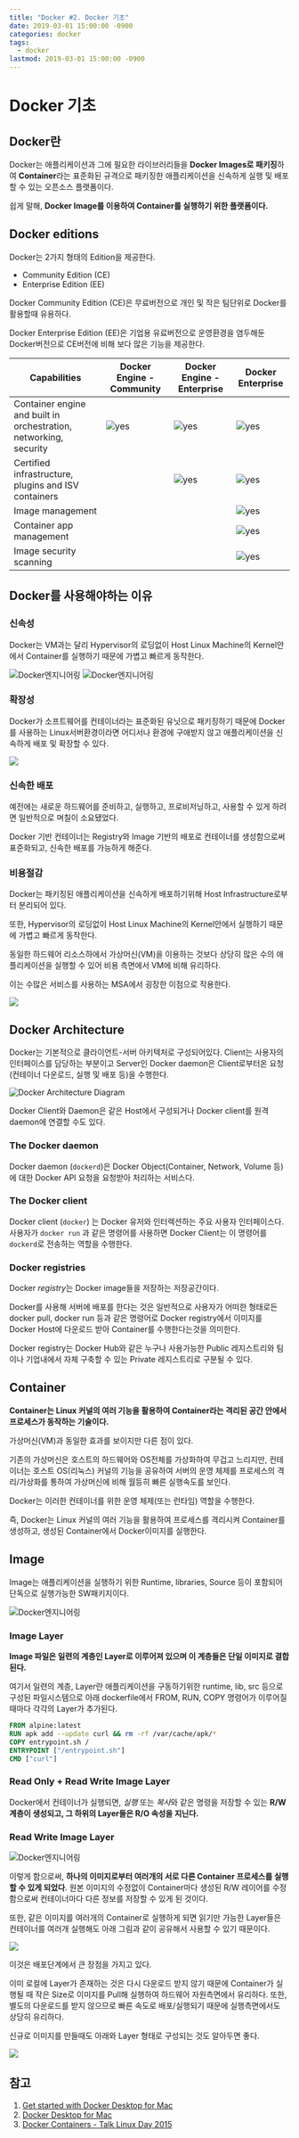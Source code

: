 ```yaml
---
title: "Docker #2. Docker 기초"
date: 2019-03-01 15:00:00 -0900
categories: docker
tags: 
  - docker
lastmod: 2019-03-01 15:00:00 -0900
---
```


# Docker 기초

## Docker란

Docker는 애플리케이션과 그에 필요한 라이브러리들을 **Docker Images로 패키징**하여 **Container**라는 표준화된 규격으로 패키징한 애플리케이션을 신속하게 실행 및 배포할 수 있는 오픈소스 플랫폼이다.

쉽게 말해, **Docker Image를 이용하여 Container를 실행하기 위한 플랫폼이다.**

## Docker editions

Docker는 2가지 형태의 Edition을 제공한다.

- Community Edition (CE)
- Enterprise Edition (EE)

Docker Community Edition (CE)은 무료버전으로 개인 및 작은 팀단위로 Docker를 활용할때 유용하다.

Docker Enterprise Edition (EE)은 기업용 유료버전으로 운영환경을 염두해둔 Docker버전으로 CE버전에 비해 보다 많은 기능을 제공한다.

| Capabilities                                                 | Docker Engine - Community                                    | Docker Engine - Enterprise                                   | Docker Enterprise                                            |
| ------------------------------------------------------------ | ------------------------------------------------------------ | ------------------------------------------------------------ | ------------------------------------------------------------ |
| Container engine and built in orchestration, networking, security | ![yes](https://docs.docker.com/install/images/green-check.svg) | ![yes](https://docs.docker.com/install/images/green-check.svg) | ![yes](https://docs.docker.com/install/images/green-check.svg) |
| Certified infrastructure, plugins and ISV containers         |                                                              | ![yes](https://docs.docker.com/install/images/green-check.svg) | ![yes](https://docs.docker.com/install/images/green-check.svg) |
| Image management                                             |                                                              |                                                              | ![yes](https://docs.docker.com/install/images/green-check.svg) |
| Container app management                                     |                                                              |                                                              | ![yes](https://docs.docker.com/install/images/green-check.svg) |
| Image security scanning                                      |                                                              |                                                              | ![yes](https://docs.docker.com/install/images/green-check.svg) |

## Docker를 사용해야하는 이유

### 신속성

Docker는 VM과는 달리 Hypervisor의 로딩없이 Host Linux Machine의 Kernel안에서 Container를 실행하기 때문에 가볍고 빠르게 동작한다.

![Docker엔지니어링](https://docs.docker.com/images/VM%402x.png "VM") ![Docker엔지니어링](https://docs.docker.com/images/Container%402x.png "Docker")

### 확장성

Docker가 소프트웨어를 컨테이너라는 표준화된 유닛으로 패키징하기 때문에 Docker를 사용하는 Linux서버환경이라면 어디서나 환경에 구애받지 않고 애플리케이션을 신속하게 배포 및 확장할 수 있다.

![](https://image.slidesharecdn.com/dockercontainerslinuxday2015-160620093427/95/docker-containers-talk-linux-day-2015-9-638.jpg?cb=1466415275)

### 신속한 배포

예전에는 새로운 하드웨어를 준비하고, 실행하고, 프로비저닝하고, 사용할 수 있게 하려면 일반적으로 며칠이 소요됐었다.

Docker 기반 컨테이너는 Registry와 Image 기반의 배포로 컨테이너를 생성함으로써 표준화되고, 신속한 배포를 가능하게 해준다.

### 비용절감

Docker는 패키징된 애플리케이션을 신속하게 배포하기위해 Host Infrastructure로부터 분리되어 있다.

또한, Hypervisor의 로딩없이 Host Linux Machine의 Kernel안에서 실행하기 때문에 가볍고 빠르게 동작한다.

동일한 하드웨어 리소스하에서 가상머신(VM)을 이용하는 것보다 상당히 많은 수의 애플리케이션을 실행할 수 있어 비용 측면에서 VM에 비해 유리하다.

이는 수많은 서비스를 사용하는 MSA에서 굉장한 이점으로 작용한다.

![](https://image.slidesharecdn.com/dockercontainerslinuxday2015-160620093427/95/docker-containers-talk-linux-day-2015-13-638.jpg?cb=1466415275)

## Docker Architecture

Docker는 기본적으로 클라이언트-서버 아키텍처로 구성되어있다. Client는 사용자의 인터페이스를 담당하는 부분이고 Server인 Docker daemon은 Client로부터온 요청(컨테이너 다운로드, 실행 및 배포 등)을 수행한다.

![Docker Architecture Diagram](https://docs.docker.com/engine/images/architecture.svg)

Docker Client와 Daemon은 같은 Host에서 구성되거나 Docker client를 원격 daemon에 연결할 수도 있다.

### The Docker daemon

Docker daemon (`dockerd`)은 Docker Object(Container, Network, Volume 등)에 대한 Docker API 요청을 요청받아 처리하는 서비스다.

### The Docker client

Docker client (`docker`) 는 Docker 유저와 인터렉션하는 주요 사용자 인터페이스다. 사용자가 `docker run` 과 같은 명령어를 사용하면 Docker Client는 이 명령어를 `dockerd`로 전송하는 역할을 수행한다.

### Docker registries

Docker *registry*는 Docker image들을 저장하는 저장공간이다.

Docker를 사용해 서버에 배포를 한다는 것은 일반적으로 사용자가 어떠한 형태로든 docker pull, docker run 등과 같은 명령어로 Docker registry에서 이미지를 Docker Host에 다운로드 받아 Container를 수행한다는것을 의미한다.

Docker registry는 Docker Hub와 같은 누구나 사용가능한 Public 레지스트리와 팀이나 기업내에서 자체 구축할 수 있는 Private 레지스트리로 구분될 수 있다.

## Container

**Container는  Linux 커널의 여러 기능을 활용하여 Container라는 격리된 공간 안에서 프로세스가 동작하는 기술이다.**

가상머신(VM)과 동일한 효과를 보이지만 다른 점이 있다.

기존의 가상머신은 호스트의 하드웨어와 OS전체를 가상화하여 무겁고 느리지만, 컨테이너는 호스트 OS(리눅스) 커널의 기능을 공유하여 서버의 운영 체제를 프로세스의 격리/가상화를 통하여 가상머신에 비해 월등히 빠른 실행속도를 보인다.

Docker는 이러한 컨테이너를 위한 운영 체제(또는 런타임) 역할을 수행한다.

즉, Docker는 Linux 커널의 여러 기능을 활용하여 프로세스를 격리시켜  Container를 생성하고, 생성된 Container에서 Docker이미지를 실행한다.

## Image

Image는 애플리케이션을 실행하기 위한 Runtime, libraries, Source 등이 포함되어 단독으로 실행가능한 SW패키지이다.

![Docker엔지니어링](https://docs.docker.com/storage/storagedriver/images/container-layers.jpg "Image Layer")

### Image Layer

**Image 파일은 일련의 계층인 Layer로 이루어져 있으며 이 계층들은 단일 이미지로 결합된다.**

여기서 일련의 계층, Layer란 애플리케이션을 구동하기위한 runtime, lib, src 등으로 구성된 파일시스템으로 아래 dockerfile에서 FROM, RUN, COPY 명령어가 이루어질때마다 각각의 Layer가 추가된다.

```dockerfile
FROM alpine:latest
RUN apk add --update curl && rm -rf /var/cache/apk/*
COPY entrypoint.sh /
ENTRYPOINT ["/entrypoint.sh"]
CMD ["curl"]
```

### Read Only + Read Write Image Layer

Docker에서 컨테이너가 실행되면, *실행* 또는 *복사*와 같은 명령을 저장할 수 있는 **R/W 계층이 생성되고,  그 하위의 Layer들은 R/O 속성을 지닌다.**

### Read Write Image Layer

![Docker엔지니어링](https://blog.octo.com/wp-content/uploads/2014/01/docker-stages.png "RubberDuck")

이렇게 함으로써, **하나의 이미지로부터 여러개의 서로 다른 Container 프로세스를 실행할 수 있게 되었다**. 원본 이미지의 수정없이 Container마다 생성된 R/W 레이어를 수정함으로써 컨테이너마다 다른 정보를 저장할 수 있게 된 것이다.

또한, 같은 이미지를 여러개의 Container로 실행하게 되면 읽기만 가능한 Layer들은 컨테이너를 여러개 실행해도 아래 그림과 같이 공유해서 사용할 수 있기 때문이다.

![](https://docs.docker.com/storage/storagedriver/images/sharing-layers.jpg)

이것은 배포단계에서 큰 장점을 가지고 있다.

이미 로컬에 Layer가 존재하는 것은 다시 다운로드 받지 않기 때문에 Container가 실행될 때 작은 Size로 이미지를 Pull해 실행하여 하드웨어 자원측면에서 유리하다. 또한, 별도의 다운로드를 받지 않으므로 빠른 속도로 배포/실행되기 때문에 실행측면에서도 상당히 유리하다.

신규로 이미지를 만들때도 아래와 Layer 형태로 구성되는 것도 알아두면 좋다.

![](https://image.slidesharecdn.com/dockercontainerslinuxday2015-160620093427/95/docker-containers-talk-linux-day-2015-15-638.jpg?cb=1466415275)

## 참고

1. [Get started with Docker Desktop for Mac](https://docs.docker.com/docker-for-mac/)
2. [Docker Desktop for Mac](https://hub.docker.com/editions/community/docker-ce-desktop-mac)
3. [Docker Containers - Talk Linux Day 2015](https://www.slideshare.net/FabioFerrari31/docker-containers-talk-linux-day-2015)





